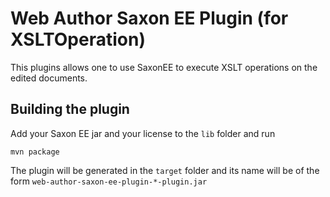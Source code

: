 Web Author Saxon EE Plugin (for XSLTOperation)
==============================================

This plugins allows one to use SaxonEE to execute XSLT operations on the edited documents. 


Building the plugin
-------------------

Add your Saxon EE jar and your license to the `lib` folder and run 

```
mvn package
```

The plugin will be generated in the `target` folder and its name will be of the form `web-author-saxon-ee-plugin-*-plugin.jar`